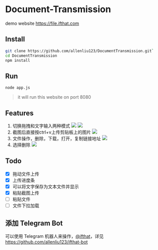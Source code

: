 # Document-Transmission
demo website https://file.ifthat.com

## Install
``` bash
git clone https://github.com/allenliu123/DocumentTransmission.git`
cd DocumentTransmission
npm install

```

## Run
`node app.js`

> it will run this website on port 8080

## Features
1. 切换拖拽和文字输入两种模式
![](https://static.ifthat.com/public/data/9053feaa14f4ff2e-image.png)
![](https://static.ifthat.com/public/data/9c404f19494d921e-image.png)
1. 截图后直接按ctrl+v上传剪贴板上的图片
![](https://static.ifthat.com/public/data/ac6df8b39ff3d730-image.png)
1. 文件操作，删除，下载，打开，复制链接地址
![](https://static.ifthat.com/public/data/ee57d7b63ca60049-image.png)
2. 选择删除
![](https://static.ifthat.com/public/data/4c769fb7f4205944-image.png)

## Todo

- [x] 拖动文件上传
- [x] 上传进度条
- [x] 可以将文字保存为文本文件并显示
- [x] 粘贴截图上传
- [ ] 粘贴文件
- [ ] 文件下拉加载

## 添加 Telegram Bot

可以使用 Telegram 机器人来操作，[@ifthat](https://t.me/ifthat_bot)，详见 https://github.com/allenliu123/ifthat-bot
